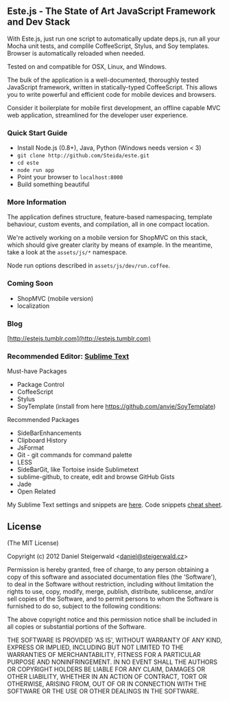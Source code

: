 Este.js - The State of Art JavaScript Framework and Dev Stack
-------------------------------------------------------

With Este.js, just run one script to automatically update deps.js, run all your Mocha unit tests, and complile CoffeeScript, Stylus, and Soy templates. Browser is automatically reloaded when needed.

Tested on and compatible for OSX, Linux, and Windows.

The bulk of the application is a well-documented, thoroughly tested JavaScript framework,
written in statically-typed CoffeeScript.  This allows you to write powerful and efficient code for mobile devices and browsers.

Consider it boilerplate for mobile first development, an offline capable MVC web application, streamlined for the developer user experience.

### Quick Start Guide

  - Install Node.js (0.8+), Java, Python (Windows needs version < 3)
  - `git clone http://github.com/Steida/este.git`
  - `cd este`
  - `node run app`
  - Point your browser to `localhost:8000`
  - Build something beautiful

### More Information

The application defines structure, feature-based namespacing, template behaviour, custom events,
and compilation, all in one compact location.

We're actively working on a mobile version for ShopMVC on this stack, which should give greater
clarity by means of example. In the meantime, take a look at the  `assets/js/*` namespace.

Node run options described in `assets/js/dev/run.coffee`.

### Coming Soon

  - ShopMVC (mobile version)
  - localization

### Blog

[http://estejs.tumblr.com](http://estejs.tumblr.com)

### Recommended Editor: [Sublime Text](http://www.sublimetext.com)

Must-have Packages

  - Package Control
  - CoffeeScript
  - Stylus
  - SoyTemplate (install from here https://github.com/anvie/SoyTemplate)

Recommended Packages

  - SideBarEnhancements
  - Clipboard History
  - JsFormat
  - Git - git commands for command palette
  - LESS
  - SideBarGit, like Tortoise inside Sublimetext
  - sublime-github, to create, edit and browse GitHub Gists
  - Jade
  - Open Related

My Sublime Text settings and snippets are [here](https://github.com/Steida/Sublimetext-user-settings).
Code snippets [cheat sheet](http://estejs.tumblr.com/post/29363589575/este-js-sublime-text-code-snippets-cheat-sheet).

## License

(The MIT License)

Copyright (c) 2012 Daniel Steigerwald &lt;daniel@steigerwald.cz&gt;

Permission is hereby granted, free of charge, to any person obtaining
a copy of this software and associated documentation files (the
'Software'), to deal in the Software without restriction, including
without limitation the rights to use, copy, modify, merge, publish,
distribute, sublicense, and/or sell copies of the Software, and to
permit persons to whom the Software is furnished to do so, subject to
the following conditions:

The above copyright notice and this permission notice shall be
included in all copies or substantial portions of the Software.

THE SOFTWARE IS PROVIDED 'AS IS', WITHOUT WARRANTY OF ANY KIND,
EXPRESS OR IMPLIED, INCLUDING BUT NOT LIMITED TO THE WARRANTIES OF
MERCHANTABILITY, FITNESS FOR A PARTICULAR PURPOSE AND NONINFRINGEMENT.
IN NO EVENT SHALL THE AUTHORS OR COPYRIGHT HOLDERS BE LIABLE FOR ANY
CLAIM, DAMAGES OR OTHER LIABILITY, WHETHER IN AN ACTION OF CONTRACT,
TORT OR OTHERWISE, ARISING FROM, OUT OF OR IN CONNECTION WITH THE
SOFTWARE OR THE USE OR OTHER DEALINGS IN THE SOFTWARE.